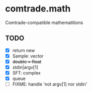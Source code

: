 # comtrade.math

Comtrade-compatible mathematitions

## TODO

- [x] return new
- [x] Sample: vector
- [x] ~~double > float~~
- [x] stdin|argv[1]
- [x] SFT: complex
- [x] queue
- [ ] FIXME: handle 'not argv[1] nor stdin'
